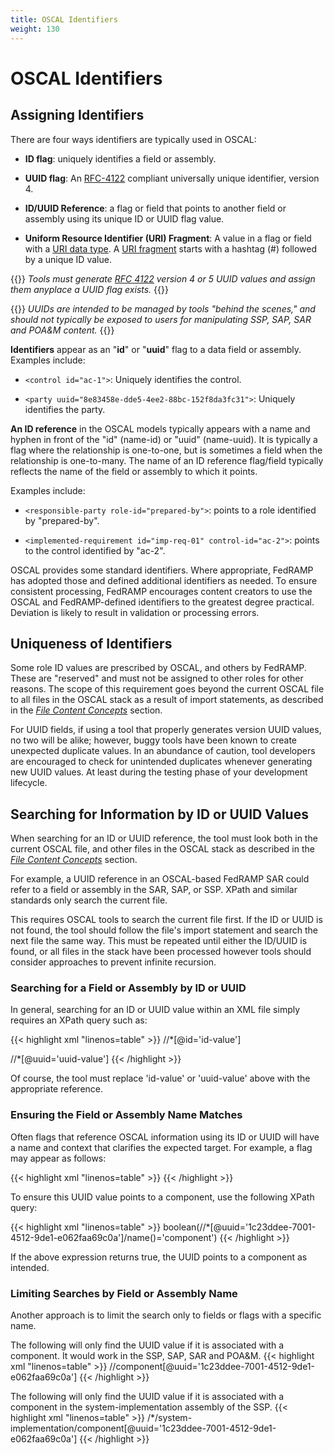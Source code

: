 ```yaml
---
title: OSCAL Identifiers
weight: 130
---
```

# OSCAL Identifiers

## Assigning Identifiers

There are four ways identifiers are typically used in OSCAL:

-   **ID flag**: uniquely identifies a field or assembly.

-   **UUID flag**: An [RFC-4122](https://tools.ietf.org/html/rfc4122)
    compliant universally unique identifier, version 4.

-   **ID/UUID Reference**: a flag or field that points to another field
    or assembly using its unique ID or UUID flag value.

-   **Uniform Resource Identifier (URI) Fragment**: A value in a flag or
    field with a [URI data
    type](https://pages.nist.gov/OSCAL/resources/concepts/uri-use/#oscal-uri-data-types).
    A [URI fragment](https://tools.ietf.org/html/rfc3986#section-3.5)
    starts with a hashtag (#) followed by a unique ID value.

{{<callout>}}
 _Tools must generate [RFC 4122](https://datatracker.ietf.org/doc/html/rfc4122#section-4.1.3) version 4 or 5 UUID values and assign them anyplace a UUID flag exists._
 {{</callout>}}

{{<callout>}}
_UUIDs are intended to be managed by tools "behind the scenes," and should not typically be exposed to users for manipulating SSP, SAP, SAR and POA&M content._
{{</callout>}}

**Identifiers** appear as an "**id**" or "**uuid**" flag to a data
field or assembly. Examples include:

-   `<control id="ac-1">`: Uniquely identifies the control.

-   `<party uuid="8e83458e-dde5-4ee2-88bc-152f8da3fc31">`: Uniquely identifies the party.

**An ID reference** in the OSCAL models typically appears with a name and hyphen in front of
the "id" (name-id) or "uuid" (name-uuid). It is typically a flag where
the relationship is one-to-one, but is sometimes a field when the
relationship is one-to-many. The name of an ID reference flag/field
typically reflects the name of the field or assembly to which it points.

Examples include:

-   `<responsible-party role-id="prepared-by">`: points to a role
    identified by "prepared-by".

-   `<implemented-requirement id="imp-req-01" control-id="ac-2">`: points to the control identified by
    "ac-2".

OSCAL provides some standard identifiers. Where appropriate, FedRAMP has
adopted those and defined additional identifiers as needed. To ensure
consistent processing, FedRAMP encourages content creators to use the
OSCAL and FedRAMP-defined identifiers to the greatest degree practical.
Deviation is likely to result in validation or processing errors.

## Uniqueness of Identifiers

Some role ID values are prescribed by OSCAL, and others by FedRAMP. These
are "reserved" and must not be assigned to other roles for other
reasons. The scope of this requirement goes beyond the current OSCAL
file to all files in the OSCAL stack as a result of import statements,
as described in the [*File Content Concepts*](/documentation/general-concepts/oscal-file-concepts/#file-content) section.

For UUID fields, if using a tool that properly generates version UUID
values, no two will be alike; however, buggy tools have been known to
create unexpected duplicate values. In an abundance of caution, tool
developers are encouraged to check for unintended duplicates whenever
generating new UUID values. At least during the testing phase of your
development lifecycle.

## Searching for Information by ID or UUID Values

When searching for an ID or UUID reference, the tool must look both in
the current OSCAL file, and other files in the OSCAL stack as described
in the [*File Content Concepts*](/documentation/general-concepts/oscal-file-concepts/#file-content) section.

For example, a UUID reference in an OSCAL-based FedRAMP SAR could refer
to a field or assembly in the SAR, SAP, or SSP. XPath and similar
standards only search the current file.

This requires OSCAL tools to search the current file first. If the ID or
UUID is not found, the tool should follow the file's import statement
and search the next file the same way. This must be repeated until
either the ID/UUID is found, or all files in the stack have been
processed however tools should consider approaches to prevent infinite recursion.

### Searching for a Field or Assembly by ID or UUID

In general, searching for an ID or UUID value within an
XML file simply requires an XPath query such as:

{{< highlight xml "linenos=table" >}}
//*[@id='id-value']

<!-- OR  -->

//*[@uuid='uuid-value']
{{< /highlight >}}

Of course, the tool must replace 'id-value' or 'uuid-value' above
with the appropriate reference.

### Ensuring the Field or Assembly Name Matches

Often flags that reference OSCAL information using its ID or UUID will
have a name and context that clarifies the expected target. For example,
a flag may appear as follows:

{{< highlight xml "linenos=table" >}}
<field-name component-uuid='1c23ddee-7001-4512-9de1-e062faa69c0a' />
{{< /highlight >}}

To ensure this UUID value points to a component, use the following XPath
query: 

{{< highlight xml "linenos=table" >}}
boolean(//*[@uuid='1c23ddee-7001-4512-9de1-e062faa69c0a']/name()='component')
{{< /highlight >}}

If the above expression returns true, the UUID points to a component as
intended.

### Limiting Searches by Field or Assembly Name

Another approach is to limit the search only to fields or flags with a
specific name.

The following will only find the UUID value if it is associated with a
component. It would work in the SSP, SAP, SAR and POA&M.
{{< highlight xml "linenos=table" >}}
//component[@uuid='1c23ddee-7001-4512-9de1-e062faa69c0a']
{{< /highlight >}}

The following will only find the UUID value if it is associated with a
component in the system-implementation assembly of the SSP. 
{{< highlight xml "linenos=table" >}}
/*/system-implementation/component[@uuid='1c23ddee-7001-4512-9de1-e062faa69c0a']
{{< /highlight >}}
